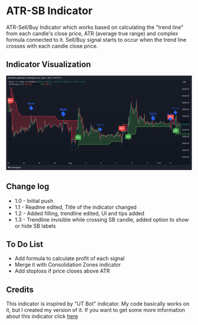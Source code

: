 # ATR-SB Indicator
ATR-Sell/Buy Indicator which works based on calculating the "trend line" from each candle's close price, ATR (average true range) and complex formula connected to it. Sell/Buy signal starts to occur when the trend line crosses with each candle close price.

## Indicator Visualization
![Showcase](img.png)

## Change log
* 1.0 - Initial push
* 1.1 - Readme edited, Title of the indicator changed
* 1.2 - Added filling, trendline edited, UI and tips added
* 1.3 - Trendline invisible while crossing SB candle, added option to show or hide SB labels

## To Do List
* Add formula to calculate profit of each signal
* Merge it with Consolidation Zones indicator
* Add stoploss if price closes above ATR

## Credits
This indicator is inspired by "UT Bot" indicator. My code basically works on it, but I created my version of it. If you want to get some more information about this indicator click [here](https://theforexgeek.com/ut-bot-alerts-indicator/)